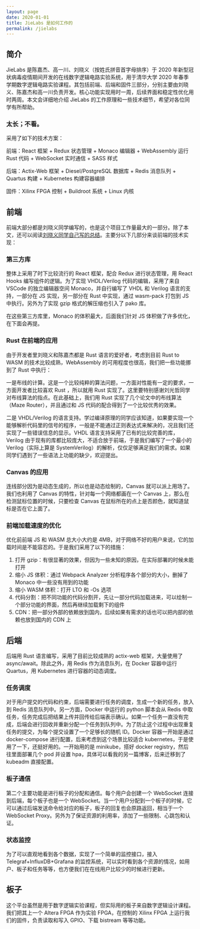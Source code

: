 ```yaml
---
layout: page
date: 2020-01-01
title: JieLabs 是如何工作的
permalink: /jielabs
---
```


## 简介

JieLabs 是陈嘉杰、高一川、刘晓义（按姓氏拼音首字母排序）于 2020 年新型冠状病毒疫情期间开发的在线数字逻辑电路实验系统，用于清华大学 2020 年春季学期数字逻辑电路实验课程。其包括前端、后端和固件三部分，分别主要由刘晓义、陈嘉杰和高一川负责开发。核心功能实现用时一周，后续界面和稳定性优化用时两周。本文会详细地介绍 JieLabs 的工作原理和一些技术细节，希望对各位同学有所帮助。

### 太长；不看。

采用了如下的技术方案：

前端：React 框架 + Redux 状态管理 + Monaco 编辑器 + WebAssembly 运行 Rust 代码 + WebSocket 实时通信 + SASS 样式

后端：Actix-Web 框架 + Diesel/PostgreSQL 数据库 + Redis 消息队列 + Quartus 构建 + Kubernetes 构建容器编排

固件：Xilinx FPGA 控制 + Buildroot 系统 + Linux 内核

## 前端

前端大部分都是刘晓义同学编写的，也是这个项目工作量最大的一部分。除了本文，还可以阅读[刘晓义同学自己写的总结](https://meow.c-3.moe/sth-about-jielabs)。主要分以下几部分来谈前端的技术实现：

### 第三方库

整体上采用了时下比较流行的 React 框架，配合 Redux 进行状态管理，用 React Hooks 编写组件的逻辑。为了实现 VHDL/Verilog 代码的编辑，采用了来自 VSCode 的独立编辑器空间 Monaco，并自行编写了 VHDL 和 Verilog 语言的支持，一部分在 JS 实现，另一部分在 Rust 中实现，通过 wasm-pack 打包到 JS 中执行。另外为了实现 gzip 格式的解压缩也引入了 pako 库。

在这些第三方库里，Monaco 的体积最大，后面我们针对 JS 体积做了许多优化，在下面会再提。

### Rust 在前端的应用

由于开发者里刘晓义和陈嘉杰都是 Rust 语言的爱好者，考虑到目前 Rust to WASM 的技术比较成熟，WebAssembly 的可用程度也很高，我们把一些功能挪到了 Rust 中执行：

一是布线的计算。这是一个比较纯粹的算法问题，一方面对性能有一定的要求，一方面开发者比较喜欢 Rust ，所以就用 Rust 实现了。这里要特别感谢刘光哲同学对布线算法的指点。在此基础上，我们用 Rust 实现了几个论文中的布线算法（Maze Router），并且通过和 JS 代码的配合得到了一个比较优秀的效果。

二是 VHDL/Verilog 的语言支持。学过编译原理的同学应该知道，如果要实现一个能够解析代码里的信号的程序，一般是不能通过正则表达式来解决的，况且我们还实现了一些错误信息的显示。VHDL 语言支持采用了已有的比较完善的库，Verilog 由于现有的库都比较庞大，不适合放于前端，于是我们编写了一个最小的 Verilog（实际上算是 SystemVerilog）的解析，仅仅足够满足我们的需求。如果同学们遇到了一些语法上功能的缺少，欢迎提出。

### Canvas 的应用

连线部分因为是动态生成的，所以也是动态绘制的，Canvas 就可以派上用场了。我们也利用了 Canvas 的特性，针对每一个网络都画在一个 Canvas 上，那么在检测鼠标位置的时候，只要检查 Canvas 在鼠标所在的点上是否颜色，就知道鼠标是否在它上面了。

### 前端加载速度的优化

优化前前端 JS 和 WASM 总大小大约是 4MB，对于网络不好的用户来说，它的加载时间是不能容忍的。于是我们采用了以下的措施：

1. 打开 gzip：有很显著的效果，但因为一些未知的原因，在实际部署的时候未能打开
2. 缩小 JS 体积：通过 Webpack Analyzer 分析程序各个部分的大小，删掉了 Monaco 中一些没有用到的功能
3. 缩小 WASM 体积：打开 LTO 和 -Os 选项
4. 代码分割：把不同功能的代码分割开，先让一部分代码加载进来，可以绘制一个部分功能的界面，然后再继续加载剩下的组件
5. CDN：把一部分外部的依赖放到国内，后续如果有需求的话也可以把内部的依赖也放到国内的 CDN 上

## 后端

后端用 Rust 语言编写，采用了目前比较成熟的 actix-web 框架，大量使用了 async/await。除此之外，用 Redis 作为消息队列，在 Docker 容器中运行 Quartus，用 Kubernetes 进行容器的动态调度。

### 任务调度

对于用户提交的代码和约束，后端需要进行任务的调度，生成一个新的任务，放入到 Redis 消息队列中。另一方面，Docker 中运行的 python 脚本会从 Redis 中取任务，任务完成后把结果上传并回传给后端表示确认。如果一个任务一直没有完成，后端会进行回收并重新分配一个任务到队列中。为了防止这个过程中出现重复任务的提交，为每个提交设置了一个足够长的随机 ID。Docker 容器一开始是通过 docker-compose 进行配置，后来考虑到这个场景比较适合 kubernetes，于是使用了一下，还挺好用的。一开始用的是 minikube，搭好 docker registry，然后往里面部署几个 pod 并设置 hpa，具体可以看我的另一篇博客，后来迁移到了 kubeadm 直接配置。

### 板子通信

第二个主要功能是进行板子的分配和通信。每个用户会创建一个 WebSocket 连接到后端，每个板子也是一个 WebSocket。当一个用户分配到一个板子的时候，它可以通过后端发送命令给对应的板子，板子的回复也会原路返回，相当于一个 WebSocket Proxy。另外为了保证资源的利用率，添加了一些限制、心跳包和认证。

### 状态监控

为了可以直观地看到各个数据，实现了一个简单的监控接口，接入 Telegraf+InfluxDB+Grafana 的监控系统，可以实时看到各个资源的情况，如用户、板子和任务等等，也方便我们在在线用户比较少的时候进行更新。

## 板子

这个平台虽然是用于数字逻辑实验课程，但实际用的板子来自数字逻辑设计课程。我们把其上一个 Altera FPGA 作为实验 FPGA，在控制的 Xilinx FPGA 上运行我们的固件，负责读取和写入 GPIO、下载 bistream 等等功能。

